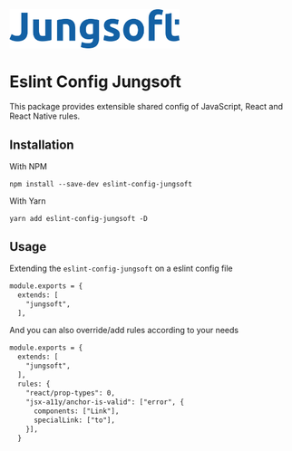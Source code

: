 <img src=".github/docs/logo.png" width="300px"/>

# Eslint Config Jungsoft

This package provides extensible shared config of JavaScript, React and React Native rules.

## Installation

With NPM
```
npm install --save-dev eslint-config-jungsoft
```

With Yarn

```
yarn add eslint-config-jungsoft -D
```

## Usage

Extending the ``eslint-config-jungsoft`` on a eslint config file

```
module.exports = {
  extends: [
    "jungsoft",
  ],
```

And you can also override/add rules according to your needs

```
module.exports = {
  extends: [
    "jungsoft",
  ],
  rules: {
    "react/prop-types": 0,
    "jsx-a11y/anchor-is-valid": ["error", {
      components: ["Link"],
      specialLink: ["to"],
    }],
  }
```
